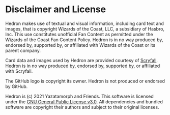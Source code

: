 # Disclaimer and License

Hedron makes use of textual and visual information, including card text and images, that is copyright Wizards of the Coast, LLC, a subsidiary of Hasbro, Inc. This use constitutes unofficial Fan Content as permitted under the Wizards of the Coast Fan Content Policy. Hedron is in no way produced by, endorsed by, supported by, or affiliated with Wizards of the Coast or its parent company.

Card data and images used by Hedron are provided courtesy of [Scryfall](https://scryfall.com/). Hedron is in no way produced by, endorsed by, supported by, or affiliated with Scryfall.

The GitHub logo is copyright its owner. Hedron is not produced or endorsed by GitHub.

Hedron is (c) 2021 Yazatamorph and Friends. This software is licensed under the [GNU General Public License v3.0](https://www.gnu.org/licenses/gpl-3.0.en.html). All dependencies and bundled software are copyright their authors and subject to their original licenses.
